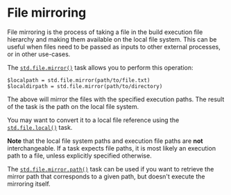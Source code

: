 # File mirroring

File mirroring is the process of taking a file in the build execution file hierarchy and making them available on the local file system. This can be useful when files need to be passed as inputs to other external processes, or in other use-cases.

The [`std.file.mirror()`](/taskdoc/std.file.mirror.html) task allows you to perform this operation:

```sakerscript
$localpath = std.file.mirror(path/to/file.txt)
$localdirpath = std.file.mirror(path/to/directory)
```

The above will mirror the files with the specified execution paths. The result of the task is the path on the local file system.

You may want to convert it to a local file reference using the [`std.file.local()`](/taskdoc/std.file.local.html) task.

**Note** that the local file system paths and execution file paths are **not** interchangeable. If a task expects file paths, it is most likely an execution path to a file, unless explicitly specified otherwise.

The [`std.file.mirror.path()`](/taskdoc/std.file.mirror.path.html) task can be used if you want to retrieve the mirror path that corresponds to a given path, but doesn't execute the mirroring itself.